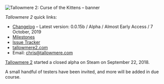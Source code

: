 ![Tallowmere 2: Curse of the Kittens – banner](https://i.imgur.com/78YrV6R.jpg)

_Tallowmere 2_ quick links:
- [Changelog](https://github.com/ChrisNZL/Tallowmere2/wiki/Changelog) – Latest version: 0.0.15b / Alpha / Almost Early Access / 7 October, 2019
- [Milestones](https://github.com/ChrisNZL/Tallowmere2/milestones)
- [Issue Tracker](https://github.com/ChrisNZL/Tallowmere2/issues)
- [tallowmere2.com](https://www.tallowmere2.com)
- Email: [chris@tallowmere.com](mailto:chris@tallowmere.com)



[Tallowmere 2](https://www.tallowmere2.com/) started a closed alpha on Steam on September 22, 2018.

A small handful of testers have been invited, and more will be added in due course.
